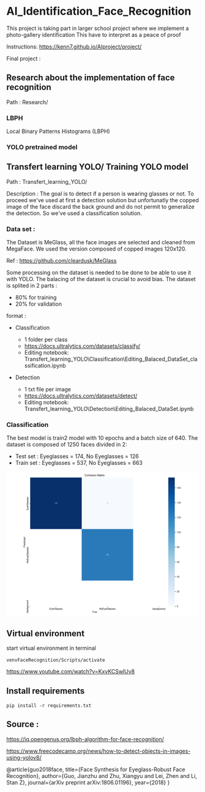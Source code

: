 # AI_Identification_Face_Recognition
 This project is taking part in larger school project where we implement a photo-gallery identification
 This have to interpret as a peace of proof 

 Instructions: https://kenn7.github.io/AIproject/project/

 Final project : 


## Research about the implementation of face recognition

Path : Research/

### LBPH
Local Binary Patterns Histograms (LBPH) 
### YOLO pretrained model

## Transfert learning YOLO/ Training YOLO model

Path : Transfert_learning_YOLO/

Description : The goal is to detect if a person is wearing glasses or not. To proceed we've used at first a detection solution but unfortunatly the copped image of the face discard the back ground and do not permit to generalize the detection. So we've used a classification solution. 


### Data set :
The Dataset is MeGlass, all the face images are selected and cleaned from MegaFace.
We used the version composed of copped images 120x120.

Ref :  https://github.com/cleardusk/MeGlass 

Some processing on the dataset is needed to be done to be able to use it with YOLO.
The balacing of the dataset is crucial to avoid bias.
The dataset is splited in 2 parts :
- 80% for training
- 20% for validation


format : 
- Classification 
    - 1 folder per class
    - https://docs.ultralytics.com/datasets/classify/
    - Editing notebook: Transfert_learning_YOLO\Classification\Editing_Balaced_DataSet_classification.ipynb

- Detection
    - 1 txt file per image
    - https://docs.ultralytics.com/datasets/detect/
    - Editing notebook: Transfert_learning_YOLO\Detection\Editing_Balaced_DataSet.ipynb



### Classification 

The best model is train2 model with 10 epochs and a batch size of 640.
The dataset is composed of 1250 faces divided in 2:  

- Test set : Eyeglasses = 174, No Eyeglasses = 126
- Train set : Eyeglasses = 537, No Eyeglasses = 663

![Confusion Matrix](https://github.com/LeTouristeDeLECAM/AI_Identification_Face_Recognition/blob/main/Transfert_learning_YOLO/Classification/runs/classify/train2/confusion_matrix.png)


## Virtual environment
start virtual environment in terminal

```
venvFaceRecognition/Scripts/activate
```
https://www.youtube.com/watch?v=KxvKCSwlUv8 

## Install requirements
```
pip install -r requirements.txt
```


## Source :
https://iq.opengenus.org/lbph-algorithm-for-face-recognition/

https://www.freecodecamp.org/news/how-to-detect-objects-in-images-using-yolov8/

@article{guo2018face,
  title={Face Synthesis for Eyeglass-Robust Face Recognition},
  author={Guo, Jianzhu and Zhu, Xiangyu and Lei, Zhen and Li, Stan Z},
  journal={arXiv preprint arXiv:1806.01196},
  year={2018}
}


